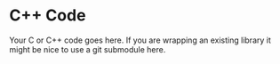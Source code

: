 C++ Code
========

Your C or C++ code goes here. If you are wrapping an existing library it might
be nice to use a git submodule here.

